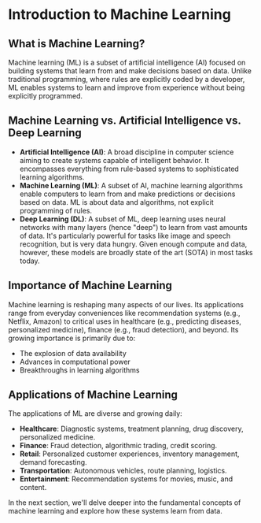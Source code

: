 # Introduction to Machine Learning

## What is Machine Learning?

Machine learning (ML) is a subset of artificial intelligence (AI) focused on building systems that learn from and make decisions based on data. Unlike traditional programming, where rules are explicitly coded by a developer, ML enables systems to learn and improve from experience without being explicitly programmed.

## Machine Learning vs. Artificial Intelligence vs. Deep Learning

-   **Artificial Intelligence (AI)**: A broad discipline in computer science aiming to create systems capable of intelligent behavior. It encompasses everything from rule-based systems to sophisticated learning algorithms.
-   **Machine Learning (ML)**: A subset of AI, machine learning algorithms enable computers to learn from and make predictions or decisions based on data. ML is about data and algorithms, not explicit programming of rules.
-   **Deep Learning (DL)**: A subset of ML, deep learning uses neural networks with many layers (hence "deep") to learn from vast amounts of data. It's particularly powerful for tasks like image and speech recognition, but is very data hungry. Given enough compute and data, however, these models are broadly state of the art (SOTA) in most tasks today.

## Importance of Machine Learning

Machine learning is reshaping many aspects of our lives. Its applications range from everyday conveniences like recommendation systems (e.g., Netflix, Amazon) to critical uses in healthcare (e.g., predicting diseases, personalized medicine), finance (e.g., fraud detection), and beyond. Its growing importance is primarily due to:

-   The explosion of data availability
-   Advances in computational power
-   Breakthroughs in learning algorithms

## Applications of Machine Learning

The applications of ML are diverse and growing daily:

-   **Healthcare**: Diagnostic systems, treatment planning, drug discovery, personalized medicine.
-   **Finance**: Fraud detection, algorithmic trading, credit scoring.
-   **Retail**: Personalized customer experiences, inventory management, demand forecasting.
-   **Transportation**: Autonomous vehicles, route planning, logistics.
-   **Entertainment**: Recommendation systems for movies, music, and content.

In the next section, we'll delve deeper into the fundamental concepts of machine learning and explore how these systems learn from data.
